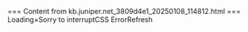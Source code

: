 === Content from kb.juniper.net_3809d4e1_20250108_114812.html ===
Loading×Sorry to interruptCSS ErrorRefresh
